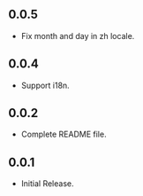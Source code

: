 ## 0.0.5

* Fix month and day in zh locale.

## 0.0.4

* Support i18n.

## 0.0.2

* Complete README file.

## 0.0.1

* Initial Release.
